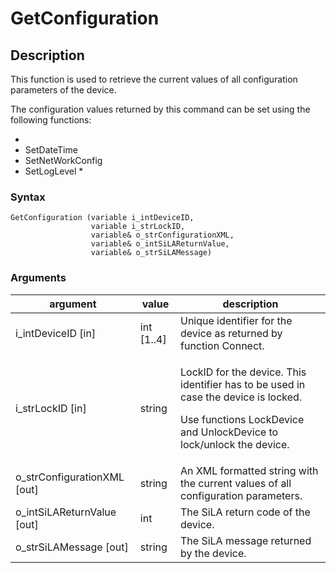 # GetConfiguration

## Description

This function is used to retrieve the current values of all configuration parameters of the device.

The configuration values returned by this command can be set using the following functions:

*
* SetDateTime
* SetNetWorkConfig
* SetLogLevel
  *

### Syntax

```
GetConfiguration (variable i_intDeviceID, 
                  variable i_strLockID, 
                  variable& o_strConfigurationXML,
                  variable& o_intSiLAReturnValue, 
                  variable& o_strSiLAMessage)
```

### Arguments

| argument                      | value       | description                                                                                                                                                           |
| ----------------------------- | ----------- | --------------------------------------------------------------------------------------------------------------------------------------------------------------------- |
| i\_intDeviceID \[in]          | int \[1..4] | Unique identifier for the device as returned by function Connect.                                                                                                     |
| i\_strLockID \[in]            | string      | <p>LockID for the device. This identifier has to be used in case the device is locked.</p><p>Use functions LockDevice and UnlockDevice to lock/unlock the device.</p> |
| o\_strConfigurationXML \[out] | string      | An XML formatted string with the current values of all configuration parameters.                                                                                      |
| o\_intSiLAReturnValue \[out]  | int         | The SiLA return code of the device.                                                                                                                                   |
| o\_strSiLAMessage \[out]      | string      | The SiLA message returned by the device.                                                                                                                              |
